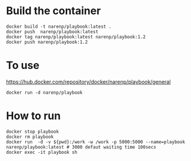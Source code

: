 # Build the container 
```
docker build -t narenp/playbook:latest .
docker push  narenp/playbook:latest 
docker tag narenp/playbook:latest narenp/playbook:1.2
docker push narenp/playbook:1.2
```

# To use 
https://hub.docker.com/repository/docker/narenp/playbook/general
```
docker run -d narenp/playbook
```
# How to run 
```
docker stop playbook
docker rm playbook
docker run  -d -v ${pwd}:/work -w /work -p 5000:5000 --name=playbook narenp/playbook:latest # 3000 defaut waiting time 100secs
docker exec -it playbook sh
```
